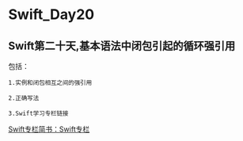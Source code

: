 # Swift_Day20
## Swift第二十天,基本语法中闭包引起的循环强引用

包括：

    1.实例和闭包相互之间的强引用

    2.正确写法

    3.Swift学习专栏链接


[Swift专栏简书：Swift专栏](http://www.jianshu.com/nb/8795601)
